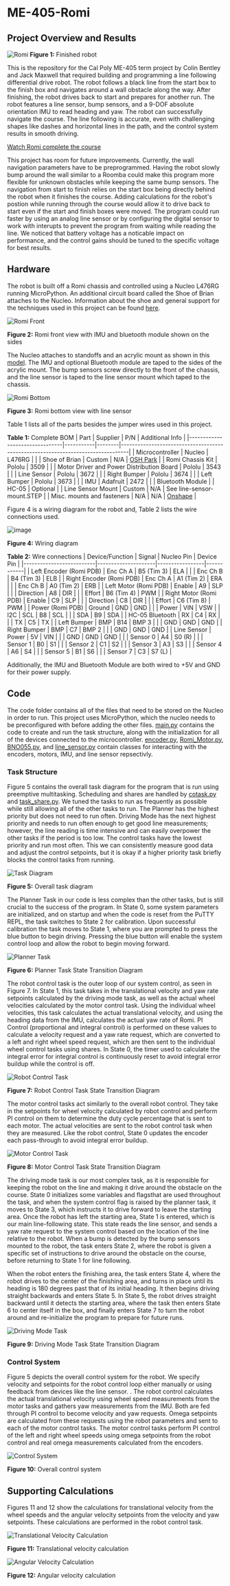 # ME-405-Romi
## Project Overview and Results
![Romi](images/romi.JPG "Romi")
**Figure 1:** Finished robot

This is the repository for the Cal Poly ME-405 term project by Colin Bentley and Jack Maxwell that required building and programming a line following differential drive robot. The robot follows a black line from the start box to the finish box and navigates around a wall obstacle along the way. After finishing, the robot drives back to start and prepares for another run. The robot features a line sensor, bump sensors, and a 9-DOF absolute orientation IMU to read heading and yaw. The robot can successfully navigate the course. The line following is accurate, even with challenging shapes like dashes and horizontal lines in the path, and the control system results in smooth driving.

[Watch Romi complete the course](https://cpslo-my.sharepoint.com/:v:/g/personal/cobentle_calpoly_edu/EcgrodB_KnZJpqk-TpCn7YkBvjt-W66TGioHFDayowuLnw?nav=eyJyZWZlcnJhbEluZm8iOnsicmVmZXJyYWxBcHAiOiJTdHJlYW1XZWJBcHAiLCJyZWZlcnJhbFZpZXciOiJTaGFyZURpYWxvZy1MaW5rIiwicmVmZXJyYWxBcHBQbGF0Zm9ybSI6IldlYiIsInJlZmVycmFsTW9kZSI6InZpZXcifX0%3D&e=5IIpsw)

This project has room for future improvements. Currently, the wall navigation parameters have to be preprogrammed. Having the robot slowly bump around the wall similar to a Roomba could make this program more flexible for unknown obstacles while keeping the same bump sensors. The navigation from start to finish relies on the start box being directly behind the robot when it finishes the course. Adding calculations for the robot's postion while running through the course would allow it to drive back to start even if the start and finish boxes were moved. The program could run faster by using an analog line sensor or by configuring the digital sensor to work with interupts to prevent the program from waiting while reading the line. We noticed that battery voltage has a noticable impact on performance, and the control gains should be tuned to the specific voltage for best results.

## Hardware
The robot is built off a Romi chassis and controlled using a Nucleo L476RG running MicroPython. An additional circuit board called the Shoe of Brian attaches to the Nucleo. Information about the shoe and general support for the techniques used in this project can be found [here](https://github.com/spluttflob/ME405-Support).

![Romi Front](images/romi-front.JPG "Romi Front")

**Figure 2:** Romi front view with IMU and bluetooth module shown on the sides

The Nucleo attaches to standoffs and an acrylic mount as shown in this [model](https://cad.onshape.com/documents/b78783ff999bc8e6a9990234). The IMU and optional Bluetooth module are taped to the sides of the acrylic mount. The bump sensors screw directly to the front of the chassis, and the line sensor is taped to the line sensor mount which taped to the chassis.

![Romi Bottom](images/romi-bottom.JPG "Romi Bottom")

**Figure 3:** Romi bottom view with line sensor

Table 1 lists all of the parts besides the jumper wires used in this project.

**Table 1:** Complete BOM
| Part                           | Supplier  | P/N    | Additional Info                                                                 |
|--------------------------------|-----------|--------|---------------------------------------------------------------------------------|
| Microcontroller                | Nucleo    | L476RG |                                                                                 |
| Shoe of Brian                  | Custom    | N/A    | [OSH Park](https://oshpark.com/shared_projects/e6X6OnYK)                   |
| Romi Chassis Kit               | Pololu    | 3509   |                                                                                 |
| Motor Driver and Power Distribution Board | Pololu | 3543   |                                                                                 |
| Line Sensor                    | Pololu    | 3672   |                                                                                 |
| Right Bumper                   | Pololu    | 3674   |                                                                                 |
| Left Bumper                    | Pololu    | 3673   |                                                                                 |
| IMU                            | Adafruit  | 2472   |                                                                                 |
| Bluetooth Module               |           | HC-05  | Optional                                                                       |
| Line Sensor Mount              | Custom    | N/A    | See line-sensor-mount.STEP                                                         |
| Misc. mounts and fasteners     | N/A       | N/A    | [Onshape](https://cad.onshape.com/documents/b78783ff999bc8e6a9990234)      |

Figure 4 is a wiring diagram for the robot and, Table 2 lists the wire connections used.

![image](https://github.com/user-attachments/assets/206b7bbc-3a4a-48c8-a30a-3b5c9615cfee)

**Figure 4:** Wiring diagram

**Table 2:** Wire connections
| Device/Function          | Signal              | Nucleo Pin      | Device Pin |
|--------------------------|---------------------|-----------------|------------|
| Left Encoder (Romi PDB)  | Enc Ch A            | B5 (Tim 3)      | ELA        |
|                          | Enc Ch B            | B4 (Tim 3)      | ELB        |
| Right Encoder (Romi PDB) | Enc Ch A            | A1 (Tim 2)      | ERA        |
|                          | Enc Ch B            | A0 (Tim 2)      | ERB        |
| Left Motor (Romi PDB)    | Enable              | A9              | SLP        |
|                          | Direction           | A8              | DIR        |
|                          | Effort              | B6 (Tim 4)      | PWM        |
| Right Motor (Romi PDB)   | Enable              | C9              | SLP        |
|                          | Direction           | C8              | DIR        |
|                          | Effort              | C6 (Tim 8)      | PWM        |
| Power (Romi PDB)         | Ground              | GND             | GND        |
|                          | Power               | VIN             | VSW        |
| I2C                      | SCL                 | B8              | SCL        |
|                          | SDA                 | B9              | SDA        |
| HC-05 Bluetooth          | RX                  | C4              | RX         |
|                          | TX                  | C5              | TX         |
| Left Bumper              | BMP                 | B14             | BMP 3      |
|                          | GND                 | GND             | GND        |
| Right Bumper             | BMP                 | C7              | BMP 2      |
|                          | GND                 | GND             | GND        |
| Line Sensor              | Power               | 5V              | VIN        |
|                          | GND                 | GND             | GND        |
|                          | Sensor 0            | A4              | S0 (R)     |
|                          | Sensor 1            | B0              | S1         |
|                          | Sensor 2            | C1              | S2         |
|                          | Sensor 3            | A3              | S3         |
|                          | Sensor 4            | A6              | S4         |
|                          | Sensor 5            | B1              | S6         |
|                          | Sensor 7            | C3              | S7 (L)     |

Additionally, the IMU and Bluetooth Module are both wired to +5V and GND for their power supply.

## Code
The code folder contains all of the files that need to be stored on the Nucleo in order to run. This project uses MicroPython, which the nucleo needs to be preconfigured with before adding the other files. [main.py](code/main.py) contains the code to create and run the task structure, along with the initialization for all of the devices connected to the microcontroller. [encoder.py](code/encoder.py), [Romi_Motor.py](code/Romi_Motor.py), [BNO055.py](code/BNO055.py), and [line_sensor.py](code/line_sensor.py) contain classes for interacting with the encoders, motors, IMU, and line sensor repsectivly.

### Task Structure
Figure 5 contains the overall task diagram for the program that is run using preemptive multitasking. Scheduling and shares are handled by [cotask.py](code/cotask.py) and [task_share.py](code/task_share.py). We tuned the tasks to run as frequently as possible while still allowing all of the other tasks to run. The Planner has the highest priority but does not need to run often. Driving Mode has the next highest priority and needs to run often enough to get good line measurements; however, the line reading is time intensive and can easily overpower the other tasks if the period is too low. The control tasks have the lowest priority and run most often. This we can consistently measure good data and adjust the control setpoints, but it is okay if a higher priority task briefly blocks the control tasks from running.

![Task Diagram](images/task-diagram.png "Task Diagram")

**Figure 5:** Overall task diagram

The Planner Task in our code is less complex than the other tasks, but is still crucial to the success of the program. In State 0, some system parameters are initialized, and on startup and when the code is reset from the PuTTY REPL, the task switches to State 2 for calibration. Upon successful calibration the task moves to State 1, where you are prompted to press the blue button to begin driving. Pressing the blue button will enable the system control loop and allow the robot to begin moving forward.

![Planner Task](images/planner-task.png "Planner Task")

**Figure 6:** Planner Task State Transition Diagram

The robot control task is the outer loop of our system control, as seen in Figure 7. In State 1, this task takes in the translational velocity and yaw rate setpoints calculated by the driving mode task, as well as the actual wheel velocities calculated by the motor control task. Using the individual wheel velocities, this task calculates the actual translational velocity, and using the heading data from the IMU, calculates the actual yaw rate of Romi. PI Control (proportional and integral control) is performed on these values to calculate a velocity request and a yaw rate request, which are converted to a left and right wheel speed request, which are then sent to the individual wheel control tasks using shares. In State 0, the timer used to calculate the integral error for integral control is continuously reset to avoid integral error buildup while the control is off.

![Robot Control Task](images/robot-control-task.png "Robot Control Task")

**Figure 7:** Robot Control Task State Transition Diagram

The motor control tasks act similarly to the overall robot control. They take in the setpoints for wheel velocity calculated by robot control and perform PI control on them to determine the duty cycle percentage that is sent to each motor. The actual velocities are sent to the robot control task when they are measured. Like the robot control, State 0 updates the encoder each pass-through to avoid integral error buildup.

![Motor Control Task](images/motor-control-task.png "Motor Control Task")

**Figure 8:** Motor Control Task State Transition Diagram

The driving mode task is our most complex task, as it is responsible for keeping the robot on the line and making it drive around the obstacle on the course. State 0 initializes some variables and flagsthat are used throughout the task, and when the system control flag is raised by the planner task, it moves to State 3, which instructs it to drive forward to leave the starting area. Once the robot has left the starting area, State 1 is entered, which is our main line-following state. This state reads the line sensor, and sends a yaw rate request to the system control based on the location of the line relative to the robot. When a bump is detected by the bump sensors mounted to the robot, the task enters State 2, where the robot is given a specific set of instructions to drive around the obstacle on the course, before returning to State 1 for line following.

When the robot enters the finishing area, the task enters State 4, where the robot drives to the center of the finishing area, and turns in place until its heading is 180 degrees past that of its initial heading. It then begins driving straight backwards and enters State 5. In State 5, the robot drives straight backward until it detects the starting area, where the task then enters State 6 to center itself in the box, and finally enters State 7 to turn the robot around and re-initialize the program to prepare for future runs.

![Driving Mode Task](images/driving-mode-task.png "Driving Mode Task")

**Figure 9:** Driving Mode Task State Transition Diagram

### Control System
Figure 5 depicts the overall control system for the robot. We specify velocity and setpoints for the robot control loop either manually or using feedback from devices like the line sensor. . The robot control calculates the actual translational velocity using wheel speed measurements from the motor tasks and gathers yaw measurements from the IMU. Both are fed through PI control to become velocity and yaw requests. Omega setpoints are calculated from these requests using the robot parameters and sent to each of the motor control tasks. The motor control tasks perform PI control of the left and right wheel speeds using omega setpoints from the robot control and real omega measurements calculated from the encoders.

![Control System](images/control-system.png "Control System")

**Figure 10:** Overall control system

## Supporting Calculations
Figures 11 and 12 show the calculations for translational velocity from the wheel speeds and the angular velocity setpoints from the velocity and yaw setpoints. These calculations are performed in the robot control task.

![Translational Velocity Calculation](images/velocity-calculation.png "Translational Velocity Calculation")

**Figure 11:** Translational velocity calculation

![Angular Velocity Calculation](images/angular-velocity-calculation.png "Angular Velocity Calculation")

**Figure 12:** Angular velocity calculation
